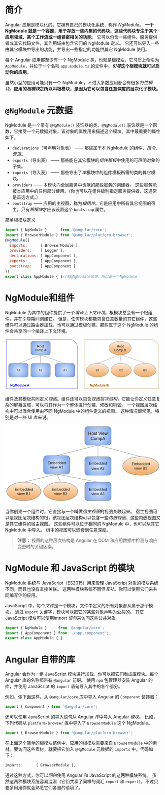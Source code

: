 # 简介

Angular 应用是模块化的，它拥有自己的模块化系统，称作 *NgModule*。 **一个 NgModule 就是一个容器，用于存放一些内聚的代码块，这些代码块专注于某个应用领域、某个工作流或一组紧密相关的功能**。 它可以包含一些组件、服务提供者或其它代码文件，其作用域由包含它们的 NgModule 定义。 它还可以导入一些由其它模块中导出的功能，并导出一些指定的功能供其它 NgModule 使用。

每个 Angular 应用都至少有一个 NgModule 类，也就是[根模块](https://angular.cn/guide/bootstrapping)，它习惯上命名为 `AppModule`，并位于一个名叫 `app.module.ts` 的文件中。***引导*这个根模块就可以启动你的应用**。

虽然小型的应用可能只有一个 NgModule，不过大多数应用都会有很多*特性模块*。**应用的*根模块*之所以叫根模块，是因为它可以包含任意深度的层次化子模块。**

# `@NgModule` 元数据

NgModule 是一个带有 `@NgModule()` 装饰器的类。`@NgModule()` 装饰器是一个函数，它接受一个元数据对象，该对象的属性用来描述这个模块。其中最重要的属性如下。

- `declarations`（可声明对象表） —— 那些属于本 NgModule 的[组件](https://angular.cn/guide/architecture-components)、*指令*、*管道*。
- `exports`（导出表） —— 那些能在其它模块的*组件模板*中使用的可声明对象的子集。
- `imports`（导入表） —— 那些导出了*本*模块中的组件模板所需的类的其它模块。
- `providers` —— 本模块向全局服务中贡献的那些[服务](https://angular.cn/guide/architecture-services)的创建器。 这些服务能被本应用中的任何部分使用。（你也可以在组件级别指定服务提供者，这通常是首选方式。）
- `bootstrap` —— 应用的主视图，称为*根组件*。它是应用中所有其它视图的宿主。只有*根模块*才应该设置这个 `bootstrap` 属性。

简单根模块定义

```javascript
import { NgModule }      from '@angular/core';
import { BrowserModule } from '@angular/platform-browser';
@NgModule({
  imports:      [ BrowserModule ],
  providers:    [ Logger ],
  declarations: [ AppComponent ],
  exports:      [ AppComponent ],
  bootstrap:    [ AppComponent ]
})
export class AppModule { }//有@NgModule装饰，所以是一个NgModule
```

# NgModule和组件

NgModule 为其中的组件提供了一个*编译上下文环境*。根模块总会有一个根组件，并在引导期间创建它。 但是，任何模块都能包含任意数量的其它组件，这些组件可以通过路由器加载，也可以通过模板创建。那些属于这个 NgModule 的组件会共享同一个编译上下文环境。

![Component compilation context](2模块简介.assets/compilation-context.png)

组件及其模板共同定义*视图*。组件还可以包含*视图层次结构*，它能让你定义任意复杂的屏幕区域，可以将其作为一个整体进行创建、修改和销毁。 一个视图层次结构中可以混合使用由不同 NgModule 中的组件定义的视图。 这种情况很常见，特别是对一些 UI 库来说。

![View hierarchy](2模块简介.assets/view-hierarchy.png)

当你创建一个组件时，它直接与一个叫做*宿主视图*的视图关联起来。 宿主视图可以是视图层次结构的根，该视图层次结构可以包含一些*内嵌视图*，这些内嵌视图又是其它组件的宿主视图。 这些组件可以位于相同的 NgModule 中，也可以从其它 NgModule 中导入。 树中的视图可以嵌套到任意深度。

> **注意：** 视图的这种层次结构是 Angular 在 DOM 和应用数据中检测与响应变更时的关键因素。

# NgModule 和 JavaScript 的模块

NgModule 系统与 JavaScript（ES2015）用来管理 JavaScript 对象的模块系统不同，而且也没有直接关联。 这两种模块系统不同但*互补*。你可以使用它们来共同编写你的应用。

JavaScript 中，每个*文件*是一个模块，文件中定义的所有对象都从属于那个模块。 通过 `export` 关键字，模块可以把它的某些对象声明为公共的。 其它 JavaScript 模块可以使用*import 语句*来访问这些公共对象。

```javascript
import { NgModule }     from '@angular/core';
import { AppComponent } from './app.component';
export class AppModule { }
```

# Angular 自带的库

Angular 会作为一组 JavaScript 模块进行加载，你可以把它们看成库模块。每个 Angular 库的名称都带有 `@angular` 前缀。 使用 `npm` 包管理器安装 Angular 的库，并使用 JavaScript 的 `import` 语句导入其中的各个部分。

例如，像下面这样，从 `@angular/core` 库中导入 Angular 的 `Component` 装饰器：

```javascript
import { Component } from '@angular/core';
```

还可以使用 JavaScript 的导入语句从 Angular *库*中导入 Angular *模块*。 比如，下列代码从 `platform-browser` 库中导入了 `BrowserModule` 这个 NgModule。

```javascript
import { BrowserModule } from '@angular/platform-browser';
```

在上面这个简单的根模块范例中，应用的根模块需要来自 `BrowserModule` 中的素材。要访问这些素材，就要把它加入 `@NgModule` 元数据的 `imports` 中，代码如下：

```javascript
imports:      [ BrowserModule ],
```

通过这种方式，你可以*同时*使用 Angular 和 JavaScript 的这两种模块系统。 虽然这两种模块系统容易混淆（它们共享了同样的词汇 `import` 和 `export`），不过只要多用用你就会熟悉它们各自的语境了。